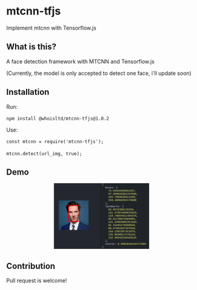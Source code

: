 # mtcnn-tfjs
Implement mtcnn with Tensorflow.js
## What is this?

A face detection framework with MTCNN and Tensorflow.js

(Currently, the model is only accepted to detect one face, i'll update soon)

## Installation

Run:
```
npm install @whoisltd/mtcnn-tfjs@1.0.2
```

Use:
 ```
const mtcnn = require('mtcnn-tfjs');

mtcnn.detect(url_img, true);
```

## Demo

<p align="center"><img src="https://raw.githubusercontent.com/whoisltd/mtcnn-tfjs/master/images/result.png" width="50%" height="50%"></p>

## Contribution
Pull request is welcome!
